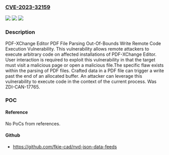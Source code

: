 ### [CVE-2023-32159](https://cve.mitre.org/cgi-bin/cvename.cgi?name=CVE-2023-32159)
![](https://img.shields.io/static/v1?label=Product&message=PDF-XChange%20Editor&color=blue)
![](https://img.shields.io/static/v1?label=Version&message=%3D%209.3.361.0%20&color=brighgreen)
![](https://img.shields.io/static/v1?label=Vulnerability&message=CWE-787%3A%20Out-of-bounds%20Write&color=brighgreen)

### Description

PDF-XChange Editor PDF File Parsing Out-Of-Bounds Write Remote Code Execution Vulnerability. This vulnerability allows remote attackers to execute arbitrary code on affected installations of PDF-XChange Editor. User interaction is required to exploit this vulnerability in that the target must visit a malicious page or open a malicious file.The specific flaw exists within the parsing of PDF files. Crafted data in a PDF file can trigger a write past the end of an allocated buffer. An attacker can leverage this vulnerability to execute code in the context of the current process. Was ZDI-CAN-17765.

### POC

#### Reference
No PoCs from references.

#### Github
- https://github.com/fkie-cad/nvd-json-data-feeds

